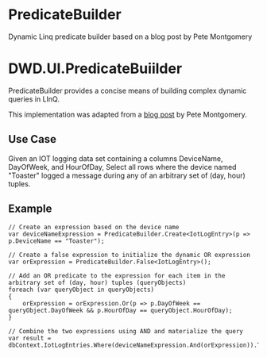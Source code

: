 # PredicateBuilder
Dynamic Linq predicate builder based on a blog post by Pete Montgomery
# DWD.UI.PredicateBuiilder
PredicateBuilder provides a concise means of building complex dynamic queries in LInQ.

This implementation was adapted from a [blog post](https://petemontgomery.wordpress.com/2011/02/10/a-universal-predicatebuilder/) by Pete Montgomery.

## Use Case
Given an IOT logging data set containing a columns DeviceName, DayOfWeek, and HourOfDay,
Select all rows where the device named "Toaster" logged a message during any of an arbitrary set of (day, hour) tuples.

## Example

    // Create an expression based on the device name
    var deviceNameExpression = PredicateBuilder.Create<IotLogEntry>(p => p.DeviceName == "Toaster");

    // Create a false expression to initialize the dynamic OR expression
    var orExpression = PredicateBuilder.False<IotLogEntry>();

    // Add an OR predicate to the expression for each item in the arbitrary set of (day, hour) tuples (queryObjects)
    foreach (var queryObject in queryObjects)
    {
        orExpression = orExpression.Or(p => p.DayOfWeek == queryObject.DayOfWeek && p.HourOfDay == queryObject.HourOfDay);
    }

    // Combine the two expressions using AND and materialize the query
    var result = dbContext.IotLogEntries.Where(deviceNameExpression.And(orExpression)).ToList();

